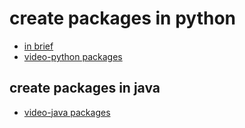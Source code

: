 <h1>create packages in python</h1>
<ul><li><a href="">in brief</a></li>
<li><a href="">video-python packages</a></li></ul>
<h2>create packages in java</h1>
<ul><li><a href="">video-java packages</a></li></ul>
